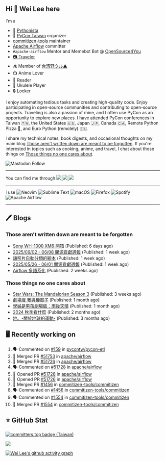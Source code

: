 ## Hi 👋 Wei Lee here

I'm a

* 🐍 [Pythonista](https://pycon-note.wei-lee.me/)
* 🐍 [PyCon Taiwan](https://tw.pycon.org/) organizer
* [commitizen-tools](https://github.com/commitizen-tools) maintainer
* [Apache Airflow](https://github.com/apache/airflow/) committer
* `#apache-airflow` Mentor and Memebot Bot @ [OpenSource4You](https://github.com/opensource4you/)
* [📷 Traveler](https://travlog.wei-lee.me/)
* ⛺ Member of [台湾野クル▲](https://twitter.com/Taiwannokuru)
* 📺 Anime Lover
* 📖 Reader
* 🎵 Ukulele Player
* 🔒 Locker

I enjoy automating tedious tasks and creating high-quality code. Enjoy participating in open-source communities and contributing to open-source projects. Traveling is also a passion of mine, and I often use PyCon as an opportunity to explore new places. I have attended PyCon conferences in Taiwan 🇹🇼, the United States 🇺🇸, Japan 🇯🇵, Canada 🇨🇦, Remote Python Pizza 🍕, and Euro Python (remotely) 🇪🇺.

I share my technical notes, book digests, and occasional thoughts on my main blog [Those aren't written down are meant to be forgotten](https://blog.wei-lee.me/). If you're interested in topics such as cooking, anime, and travel, I chat about those things on [Those things no one cares about](https://travlog.wei-lee.me/).

![Mastodon Follow](https://img.shields.io/mastodon/follow/109323826846876448)

---

<p align="left">
You can find me through
  <a href="https://in.linkedin.com/in/clleew" target="blank">
    <img src="https://img.shields.io/badge/LinkedIn-0077B5?style=for-the-badge&logo=linkedin&logoColor=white" />
  </a>
  <a href="https://twitter.com/clleew" target="blank">
    <img src="https://img.shields.io/badge/Twitter-1DA1F2?style=for-the-badge&logo=twitter&logoColor=white" />
  </a>
  <a href="https://github.com/Lee-W/" target="blank">
    <img src="https://img.shields.io/badge/GitHub-100000?style=for-the-badge&logo=github&logoColor=white" />
  </a>
</p>

---

I use ![Neovim](https://img.shields.io/badge/NeoVim-%2357A143.svg?&style=for-the-badge&logo=neovim&logoColor=white) ![Sublime Text](https://img.shields.io/badge/sublime_text-%23575757.svg?style=for-the-badge&logo=sublime-text&logoColor=important) ![macOS](https://img.shields.io/badge/mac%20os-000000?style=for-the-badge&logo=macos&logoColor=F0F0F0) ![Firefox](https://img.shields.io/badge/Firefox-FF7139?style=for-the-badge&logo=Firefox-Browser&logoColor=white) ![Spotify](https://img.shields.io/badge/Spotify-1ED760?style=for-the-badge&logo=spotify&logoColor=white) ![Apache Airflow](https://img.shields.io/badge/Apache%20Airflow-017CEE?style=for-the-badge&logo=Apache%20Airflow&logoColor=white)

---


## 🖊️ Blogs

### Those aren't written down are meant to be forgotten

* [Sony WH-1000 XM6 開箱](https://blog.wei-lee.me/posts/gossiping/2025/06/sony-wh-1000-xm6-unboxing) (Published: 6 days ago)
* [2025/06/02 - 06/08 開源貢獻週報](https://blog.wei-lee.me/posts/tech/2025/06/2025-06-02-06-08-open-source-report) (Published: 1 week ago)
* [讓照片自動分類的腳本](https://blog.wei-lee.me/posts/tech/2025/06/script-to-organize-photo) (Published: 1 week ago)
* [2025/05/26 - 06/01 開源貢獻週報](https://blog.wei-lee.me/posts/tech/2025/06/2025-05-26-06-01-open-source-report) (Published: 1 week ago)
* [Airflow 多語系化](https://blog.wei-lee.me/posts/tech/2025/05/airflow-multilingual) (Published: 2 weeks ago)

### Those things no one cares about
 
 * [Star Wars: The Mandalorian Season 3](https://travlog.wei-lee.me/posts/review/2025/05/star-wars-the-mandalorian-season-3) (Published: 3 weeks ago)
 * [劇場版 我與機器子](https://travlog.wei-lee.me/posts/review/2025/05/Boku-to-Roboko-Movie) (Published: 1 month ago)
 * [學姊是男孩劇場版：雨後天晴](https://travlog.wei-lee.me/posts/review/2025/05/senpai-wa-odokonoko-movie) (Published: 1 month ago)
 * [2024 秋季看什麼](https://travlog.wei-lee.me/posts/review/2025/04/what-i-watched-in-2024-fall) (Published: 2 months ago)
 * [地。-關於地球的運動-](https://travlog.wei-lee.me/posts/review/2025/03/chi-on-the-movements-of-the-earth) (Published: 3 months ago)

## 🖥️ Recently working on

1. 🗣 Commented on [#159](https://github.com/pycontw/pycon-etl/pull/159#issuecomment-2973922886) in [pycontw/pycon-etl](https://github.com/pycontw/pycon-etl)
2. 🎉 Merged PR [#51753](https://github.com/apache/airflow/pull/51753) in [apache/airflow](https://github.com/apache/airflow)
3. 🎉 Merged PR [#51726](https://github.com/apache/airflow/pull/51726) in [apache/airflow](https://github.com/apache/airflow)
4. 🗣 Commented on [#51728](https://github.com/apache/airflow/pull/51728#issuecomment-2972766048) in [apache/airflow](https://github.com/apache/airflow)
5. 💪 Opened PR [#51728](https://github.com/apache/airflow/pull/51728) in [apache/airflow](https://github.com/apache/airflow)
6. 💪 Opened PR [#51726](https://github.com/apache/airflow/pull/51726) in [apache/airflow](https://github.com/apache/airflow)
7. 🎉 Merged PR [#1456](https://github.com/commitizen-tools/commitizen/pull/1456) in [commitizen-tools/commitizen](https://github.com/commitizen-tools/commitizen)
8. 🗣 Commented on [#1456](https://github.com/commitizen-tools/commitizen/pull/1456#issuecomment-2972227160) in [commitizen-tools/commitizen](https://github.com/commitizen-tools/commitizen)
9. 🗣 Commented on [#1554](https://github.com/commitizen-tools/commitizen/pull/1554#issuecomment-2972203964) in [commitizen-tools/commitizen](https://github.com/commitizen-tools/commitizen)
10. 🎉 Merged PR [#1554](https://github.com/commitizen-tools/commitizen/pull/1554) in [commitizen-tools/commitizen](https://github.com/commitizen-tools/commitizen)


## ⭐ GitHub Stat

[![committers.top badge (Taiwan)](https://user-badge.committers.top/taiwan_public/Lee-W.svg)](https://user-badge.committers.top/taiwan_public/Lee-W)

[![](https://github-readme-stats.vercel.app/api?username=Lee-W&show_icons=true&hide_title=true&cache_seconds=86400)](https://github.com/anuraghazra/github-readme-stats)

[![Wei Lee's github activity graph](https://github-readme-activity-graph.vercel.app/graph?username=Lee-W&theme=dracula)](https://github.com/ashutosh00710/github-readme-activity-graph)
